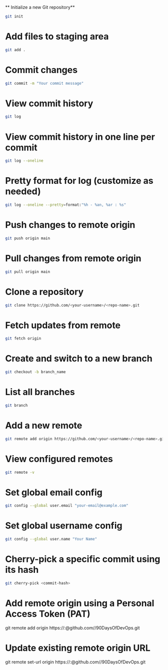 
** Initialize a new Git repository**
```bash
git init
```

# Add files to staging area
```bash
git add .
```

# Commit changes
```bash
git commit -m "Your commit message"
```

# View commit history
```bash
git log
```

# View commit history in one line per commit
```bash
git log --oneline
```

# Pretty format for log (customize as needed)
```bash
git log --oneline --pretty=format:"%h - %an, %ar : %s"
```

# Push changes to remote origin
```bash
git push origin main
```

# Pull changes from remote origin
```bash
git pull origin main
```

# Clone a repository
```bash
git clone https://github.com/<your-username>/<repo-name>.git
```

# Fetch updates from remote
```bash
git fetch origin
```

# Create and switch to a new branch
```bash
git checkout -b branch_name
```

# List all branches
```bash
git branch
```

# Add a new remote
```bash
git remote add origin https://github.com/<your-username>/<repo-name>.git
```

# View configured remotes
```bash
git remote -v
```

# Set global email config
```bash
git config --global user.email "your-email@example.com"
```

# Set global username config
```bash
git config --global user.name "Your Name"
```

# Cherry-pick a specific commit using its hash
```bash
git cherry-pick <commit-hash>
```

# Add remote origin using a Personal Access Token (PAT)
git remote add origin https://<your-username>:<your-PAT>@github.com/<your-username>/90DaysOfDevOps.git

# Update existing remote origin URL
git remote set-url origin https://<your-username>:<your-PAT>@github.com/<your-username>/90DaysOfDevOps.git
